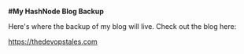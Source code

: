 **#My HashNode Blog Backup**

Here's where the backup of my blog will live. Check out the blog here:

https://thedevopstales.com

